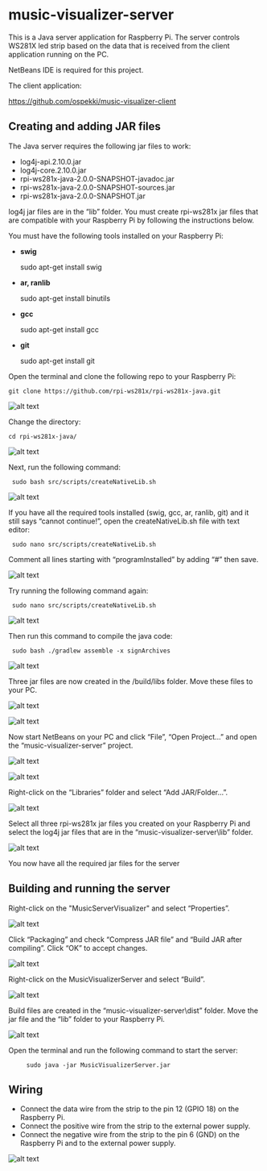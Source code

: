 # music-visualizer-server

This is a Java server application for Raspberry Pi. 
The server controls WS281X led strip based on the data that
is received from the client application running on the PC.

NetBeans IDE is required for this project.

The client application:

https://github.com/ospekki/music-visualizer-client


## Creating and adding JAR files

The Java server requires the following jar files to work:

- log4j-api.2.10.0.jar
- log4j-core.2.10.0.jar
- rpi-ws281x-java-2.0.0-SNAPSHOT-javadoc.jar
- rpi-ws281x-java-2.0.0-SNAPSHOT-sources.jar
- rpi-ws281x-java-2.0.0-SNAPSHOT.jar

log4j jar files are in the “lib” folder. 
You must create rpi-ws281x jar files that are compatible with your Raspberry Pi by following the instructions below.

You must have the following tools installed on your Raspberry Pi:

- **swig**

	sudo apt-get install swig
- **ar, ranlib**

	sudo apt-get install binutils
- **gcc**

	sudo apt-get install gcc
- **git**

	sudo apt-get install git
     

Open the terminal and clone the following repo to your Raspberry Pi:

	git clone https://github.com/rpi-ws281x/rpi-ws281x-java.git
     
![alt text](https://drive.google.com/uc?export=download&id=1e8JB_qJu9P3f6j6e0YO65wK9I5IIFv7A)

Change the directory:

	cd rpi-ws281x-java/

![alt text](https://drive.google.com/uc?export=download&id=16K6HZT6XULu_281fBeLx_Z1KK4egvTBG)

Next, run the following command:

     sudo bash src/scripts/createNativeLib.sh

![alt text](https://drive.google.com/uc?export=download&id=1JYJ7prt60syfgMaW0U46EuU-5DjK_GM_)

If you have all the required tools installed (swig, gcc, ar, ranlib, git) and it still says “cannot continue!”, open the createNativeLib.sh file with text editor:

     sudo nano src/scripts/createNativeLib.sh

Comment all lines starting with “programInstalled” by adding “#” then save.

![alt text](https://drive.google.com/uc?export=download&id=1Ux-ZvKMZc7QZKb5TrEv4hIP6nEBCSsxN)

Try running the following command again:

     sudo nano src/scripts/createNativeLib.sh
     
![alt text](https://drive.google.com/uc?export=download&id=1o7jjDjAXNz9k19OWOSOL-pIeI4R_ZGuV)

Then run this command to compile the java code:

     sudo bash ./gradlew assemble -x signArchives
     
![alt text](https://drive.google.com/uc?export=download&id=1cEvJVKexmYzlDOVcNYB0SAmityar8kDo)

Three jar files are now created in the /build/libs folder. Move these files to your PC.

![alt text](https://drive.google.com/uc?export=download&id=1ZNbN2L2P18qQKz8NCpjgdLcMXvO-jkBm)

![alt text](https://drive.google.com/uc?export=download&id=1U7CVNRaeO-MQeL-iYcKKMetDwNtwIXM7)

Now start NetBeans on your PC and click “File”, “Open Project…” and open the “music-visualizer-server” project.

![alt text](https://drive.google.com/uc?export=download&id=1OHGsb0r99cZqjoj0lA1anPmZRvnPDtiF)

![alt text](https://drive.google.com/uc?export=download&id=12baq2DfPD9cOsRYfRUlqpeGJZM_P2zqD)

Right-click on the “Libraries” folder and select “Add JAR/Folder…”.

![alt text](https://drive.google.com/uc?export=download&id=1yBSs1G7-j8Ohx69Tqfbavlfgt6-6ATTz)

Select all three rpi-ws281x jar files you created on your Raspberry Pi and select the log4j jar files that are in the “music-visualizer-server\lib” folder.

![alt text](https://drive.google.com/uc?export=download&id=1ht0IJjm5hI8q1kLiFTGWCcjtzKSu1yV1)

You now have all the required jar files for the server



## Building and running the server

Right-click on the "MusicServerVisualizer" and select “Properties”.

![alt text](https://drive.google.com/uc?export=download&id=1smqB9KCs4QAle0_k_E6ooc8cpBdgDaIC)

Click “Packaging” and check “Compress JAR file” and “Build JAR after compiling”. Click “OK” to accept changes.

![alt text](https://drive.google.com/uc?export=download&id=1giMRot35Z7-9ZffdeaFFNjt9aiIuE-xp)

Right-click on the MusicVisualizerServer and select “Build”.

![alt text](https://drive.google.com/uc?export=download&id=1mRlFuQCty6ibD9Pu4AcHyI869p2XH-Ps)

Build files are created in the “music-visualizer-server\dist” folder. Move the jar file and the “lib” folder to your Raspberry Pi.

![alt text](https://drive.google.com/uc?export=download&id=1XX83bhNYrEe5nB1zKXnQ-2zxM2MSGFL8)

Open the terminal and run the following command to start the server:

         sudo java -jar MusicVisualizerServer.jar


## Wiring

- Connect the data wire from the strip to the pin 12 (GPIO 18) on the Raspberry Pi.
- Connect the positive wire from the strip to the external power supply.
- Connect the negative wire from the strip to the pin 6 (GND) on the Raspberry Pi and to the external power supply.

![alt text](https://drive.google.com/uc?export=download&id=1793l4Eo0S6mbcjvK6K3G7LOf6rSVdCns)
